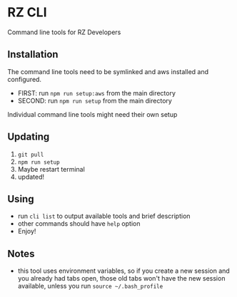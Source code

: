 
RZ CLI
======
Command line tools for RZ Developers

Installation
------------
The command line tools need to be symlinked and aws installed and configured.
- FIRST: run `npm run setup:aws` from the main directory
- SECOND: run `npm run setup` from the main directory

Individual command line tools might need their own setup

Updating
--------
1. `git pull`
2. `npm run setup`
3. Maybe restart terminal
4. updated!

Using
-----
- run `cli list` to output available tools and brief description
- other commands should have `help` option
- Enjoy!


Notes
-----
- this tool uses environment variables, so if you create a new session and you already had tabs open, those old tabs won't have the new session available, unless you run `source ~/.bash_profile`
